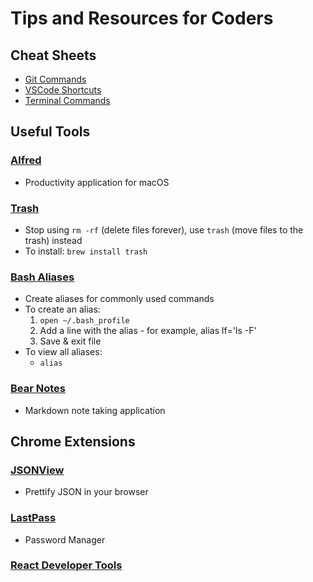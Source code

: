 # Tips and Resources for Coders
## Cheat Sheets
- [Git Commands](https://education.github.com/git-cheat-sheet-education.pdf)
- [VSCode Shortcuts](https://code.visualstudio.com/shortcuts/keyboard-shortcuts-macos.pdf)
- [Terminal Commands](https://github.com/0nn0/terminal-mac-cheatsheet)

## Useful Tools
### [Alfred](https://www.alfredapp.com/) 
- Productivity application for macOS

### [Trash](https://hasseg.org/trash/)
- Stop using `rm -rf` (delete files forever), use `trash` (move files to the trash) instead
- To install: `brew install trash`

### [Bash Aliases](http://www.peachpit.com/articles/article.aspx?p=31442&seqNum=5)
- Create aliases for commonly used commands
- To create an alias:
  1. `open ~/.bash_profile`
  2. Add a line with the alias - for example, alias lf='ls -F'
  3. Save & exit file
- To view all aliases:
  - `alias`

### [Bear Notes](https://bear.app/)
- Markdown note taking application

## Chrome Extensions
### [JSONView](https://chrome.google.com/webstore/detail/jsonview/chklaanhfefbnpoihckbnefhakgolnmc?hl=en)
- Prettify JSON in your browser

### [LastPass](https://chrome.google.com/webstore/detail/lastpass-free-password-ma/hdokiejnpimakedhajhdlcegeplioahd?hl=en-US)
- Password Manager

### [React Developer Tools](https://chrome.google.com/webstore/detail/react-developer-tools/fmkadmapgofadopljbjfkapdkoienihi?hl=en)
